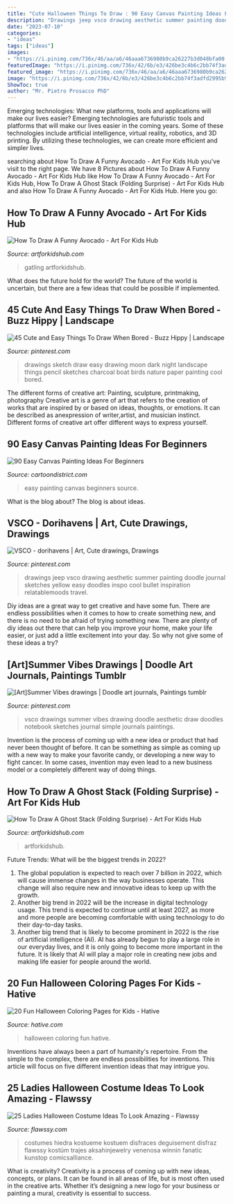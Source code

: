 ```yaml
---
title: "Cute Halloween Things To Draw : 90 Easy Canvas Painting Ideas For Beginners"
description: "Drawings jeep vsco drawing aesthetic summer painting doodle journal sketches yellow easy doodles inspo cool bullet inspiration relatablemoods travel"
date: "2023-07-10"
categories:
- "ideas"
tags: ["ideas"]
images:
- "https://i.pinimg.com/736x/46/aa/a6/46aaa6736980b9ca26227b3d048bfa00.jpg"
featuredImage: "https://i.pinimg.com/736x/42/6b/e3/426be3c4b6c2bb74f3adfd2995b9937d.jpg"
featured_image: "https://i.pinimg.com/736x/46/aa/a6/46aaa6736980b9ca26227b3d048bfa00.jpg"
image: "https://i.pinimg.com/736x/42/6b/e3/426be3c4b6c2bb74f3adfd2995b9937d.jpg"
ShowToc: true
author: "Mr. Pietro Prosacco PhD"
---
```



Emerging technologies: What new platforms, tools and applications will make our lives easier?
Emerging technologies are futuristic tools and platforms that will make our lives easier in the coming years. Some of these technologies include artificial intelligence, virtual reality, robotics, and 3D printing. By utilizing these technologies, we can create more efficient and simpler lives.

	

		
searching about How To Draw A Funny Avocado - Art For Kids Hub you've visit to the right page. We have 8 Pictures about How To Draw A Funny Avocado - Art For Kids Hub like How To Draw A Funny Avocado - Art For Kids Hub, How To Draw A Ghost Stack (Folding Surprise) - Art For Kids Hub and also How To Draw A Funny Avocado - Art For Kids Hub. Here you go:
		
    
## How To Draw A Funny Avocado - Art For Kids Hub

<img loading=lazy src="https://www.artforkidshub.com/wp-content/uploads/2018/07/how-to-draw-funny-avocado-feature.jpg" onerror="this.onerror=null;this.src='https://tse2.mm.bing.net/th?id=OIP.CJi04X7F4Z5uVUSHa4HdPAHaEK&amp;pid=15.1';" alt="How To Draw A Funny Avocado - Art For Kids Hub">

_Source: artforkidshub.com_

>gatling artforkidshub. 

	

What does the future hold for the world?
The future of the world is uncertain, but there are a few ideas that could be possible if implemented.

    
## 45 Cute And Easy Things To Draw When Bored - Buzz Hippy | Landscape

<img loading=lazy src="https://i.pinimg.com/736x/46/aa/a6/46aaa6736980b9ca26227b3d048bfa00.jpg" onerror="this.onerror=null;this.src='https://tse2.mm.bing.net/th?id=OIP.tm7BNFK2wzz_nuW6dyswqwHaKR&amp;pid=15.1';" alt="45 Cute and Easy Things To Draw When Bored - Buzz Hippy | Landscape">

_Source: pinterest.com_

>drawings sketch draw easy drawing moon dark night landscape things pencil sketches charcoal boat birds nature paper painting cool bored. 

	

The different forms of creative art: Painting, sculpture, printmaking, photography
Creative art is a genre of art that refers to the creation of works that are inspired by or based on ideas, thoughts, or emotions. It can be described as anexpression of writer,artist, and musician instinct. Different forms of creative art offer different ways to express yourself.

    
## 90 Easy Canvas Painting Ideas For Beginners

<img loading=lazy src="http://www.cartoondistrict.com/wp-content/uploads/2017/06/Easy-Canvas-Painting-Ideas-For-Beginners16-1.jpg" onerror="this.onerror=null;this.src='https://tse2.mm.bing.net/th?id=OIP.x74ywo_6lFqgoTmFRqKvLQHaKQ&amp;pid=15.1';" alt="90 Easy Canvas Painting Ideas For Beginners">

_Source: cartoondistrict.com_

>easy painting canvas beginners source. 

	

What is the blog about?
The blog is about ideas.

    
## VSCO - Dorihavens | Art, Cute Drawings, Drawings

<img loading=lazy src="https://i.pinimg.com/736x/6d/2d/fb/6d2dfbf1eb57224fc51381165ad9c3f0.jpg" onerror="this.onerror=null;this.src='https://tse2.mm.bing.net/th?id=OIP.TQX6bXeOp4MuTnIb-XL9UAHaKV&amp;pid=15.1';" alt="VSCO - dorihavens | Art, Cute drawings, Drawings">

_Source: pinterest.com_

>drawings jeep vsco drawing aesthetic summer painting doodle journal sketches yellow easy doodles inspo cool bullet inspiration relatablemoods travel. 

	

Diy ideas are a great way to get creative and have some fun. There are endless possibilities when it comes to how to create something new, and there is no need to be afraid of trying something new. There are plenty of diy ideas out there that can help you improve your home, make your life easier, or just add a little excitement into your day. So why not give some of these ideas a try?

    
## [Art]Summer Vibes Drawings | Doodle Art Journals, Paintings Tumblr

<img loading=lazy src="https://i.pinimg.com/736x/42/6b/e3/426be3c4b6c2bb74f3adfd2995b9937d.jpg" onerror="this.onerror=null;this.src='https://tse1.mm.bing.net/th?id=OIP.IOnvInW5Ncctvl5zXdyJ2AAAAA&amp;pid=15.1';" alt="[Art]Summer Vibes drawings | Doodle art journals, Paintings tumblr">

_Source: pinterest.com_

>vsco drawings summer vibes drawing doodle aesthetic draw doodles notebook sketches journal simple journals paintings. 

	

Invention is the process of coming up with a new idea or product that had never been thought of before. It can be something as simple as coming up with a new way to make your favorite candy, or developing a new way to fight cancer. In some cases, invention may even lead to a new business model or a completely different way of doing things.

    
## How To Draw A Ghost Stack (Folding Surprise) - Art For Kids Hub

<img loading=lazy src="https://www.artforkidshub.com/wp-content/uploads/2018/10/how-to-draw-ghost-stack-folding-surprise-feature.jpg" onerror="this.onerror=null;this.src='https://tse4.mm.bing.net/th?id=OIP.UQzyKsbZ9by08Uhhu8M6iAHaEJ&amp;pid=15.1';" alt="How To Draw A Ghost Stack (Folding Surprise) - Art For Kids Hub">

_Source: artforkidshub.com_

>artforkidshub. 

	

Future Trends: What will be the biggest trends in 2022?
1. The global population is expected to reach over 7 billion in 2022, which will cause immense changes in the way businesses operate. This change will also require new and innovative ideas to keep up with the growth.
2. Another big trend in 2022 will be the increase in digital technology usage. This trend is expected to continue until at least 2027, as more and more people are becoming comfortable with using technology to do their day-to-day tasks.
3. Another big trend that is likely to become prominent in 2022 is the rise of artificial intelligence (AI). AI has already begun to play a large role in our everyday lives, and it is only going to become more important in the future. It is likely that AI will play a major role in creating new jobs and making life easier for people around the world.

    
## 20 Fun Halloween Coloring Pages For Kids - Hative

<img loading=lazy src="https://hative.com/wp-content/uploads/2014/10/halloween-coloring-pages/20-fun-halloween-coloring-pages-for-kids.jpg" onerror="this.onerror=null;this.src='https://tse1.mm.bing.net/th?id=OIP.TO6frkInedQWSOk9BUPb3wHaK_&amp;pid=15.1';" alt="20 Fun Halloween Coloring Pages for Kids - Hative">

_Source: hative.com_

>halloween coloring fun hative. 

	

Inventions have always been a part of humanity's repertoire. From the simple to the complex, there are endless possibilities for inventions. This article will focus on five different invention ideas that may intrigue you.

    
## 25 Ladies Halloween Costume Ideas To Look Amazing - Flawssy

<img loading=lazy src="http://flawssy.com/wp-content/uploads/2016/05/slutty-halloween-costumes-women.jpg" onerror="this.onerror=null;this.src='https://tse3.mm.bing.net/th?id=OIP.Ld4pudEzhZ_sWjEhApz4HgHaLH&amp;pid=15.1';" alt="25 Ladies Halloween Costume Ideas To Look Amazing - Flawssy">

_Source: flawssy.com_

>costumes hiedra kostueme kostuem disfraces deguisement disfraz flawssy kostüm trajes aksahinjewelry venenosa winnin fanatic kunstop comicsalliance. 

	

What is creativity?
Creativity is a process of coming up with new ideas, concepts, or plans. It can be found in all areas of life, but is most often used in the creative arts. Whether it’s designing a new logo for your business or painting a mural, creativity is essential to success.

